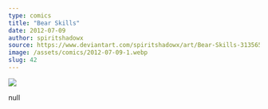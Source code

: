 ```yaml
---
type: comics
title: "Bear Skills"
date: 2012-07-09
author: spiritshadowx
source: https://www.deviantart.com/spiritshadowx/art/Bear-Skills-313565273
image: /assets/comics/2012-07-09-1.webp
slug: 42
---
```


![](/assets/comics/2012-07-09-1.webp)

null

